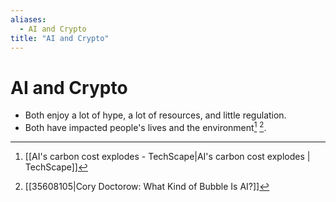 ```yaml
---
aliases:
  - AI and Crypto
title: "AI and Crypto"
---
```


# AI and Crypto

- Both enjoy a lot of hype, a lot of resources, and little regulation.
- Both have impacted people's lives and the environment[^1] [^2].

[^1]: [[AI's carbon cost explodes - TechScape|AI's carbon cost explodes | TechScape]]
[^2]: [[35608105|Cory Doctorow: What Kind of Bubble Is AI?]]